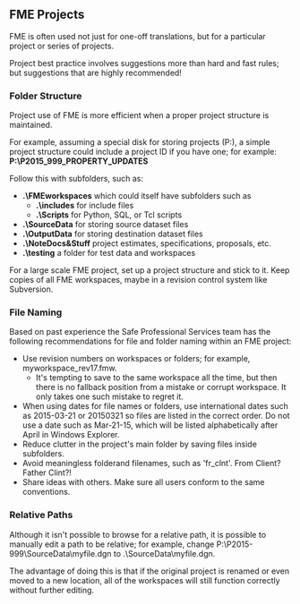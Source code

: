 ## FME Projects ##
FME is often used not just for one-off translations, but for a particular project or series of projects.

Project best practice involves suggestions more than hard and fast rules; but suggestions that are highly recommended!


### Folder Structure ###
Project use of FME is more efficient when a proper project structure is maintained.

For example, assuming a special disk for storing projects (P:), a simple project structure could include a project ID if you have one; for example: **P:\P2015\_999\_PROPERTY\_UPDATES**

Follow this with subfolders, such as:

-	**.\FMEworkspaces**	which could itself have subfolders such as
	-	**.\includes** 	for include files
	-	**.\Scripts** 	for Python, SQL, or Tcl scripts
- **.\SourceData** 	for storing source dataset files
- **.\OutputData** 	for storing destination dataset files
- **.\NoteDocs&Stuff**  	project estimates, specifications, proposals, etc.
- **.\testing** 	a folder for test data and workspaces

For a large scale FME project, set up a project structure and stick to it. Keep copies of all FME workspaces, maybe in a revision control system like Subversion.


### File Naming ###
Based on past experience the Safe Professional Services team has the following recommendations for file and folder naming within an FME project:

- Use revision numbers on workspaces or folders; for example, myworkspace_rev17.fmw.
	- It's tempting to save to the same workspace all the time, but then there is no fallback position from a mistake or corrupt workspace. It only takes one such mistake to regret it.
- When using dates for file names or folders, use international dates such as 2015-03-21 or 20150321 so files are listed in the correct order. Do not use a date such as Mar-21-15, which will be listed alphabetically after April in Windows Explorer.
- Reduce clutter in the project's main folder by saving files inside subfolders.
- Avoid meaningless folderand filenames, such as 'fr_clnt'. From Client? Father Clint?!
- Share ideas with others. Make sure all users conform to the same conventions.

### Relative Paths ###
Although it isn't possible to browse for a relative path, it is possible to manually edit a path to be relative; for example, change P:\P2015-999\SourceData\myfile.dgn to .\SourceData\myfile.dgn.

The advantage of doing this is that if the original project is renamed or even moved to a new location, all of the workspaces will still function correctly without further editing.